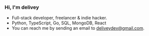 ### Hi, I'm delivey

* Full-stack developer, freelancer & indie hacker.
* Python, TypeScript, Go, SQL, MongoDB, React
* You can reach me by sending an email to deliveydev@gmail.com.
<!--
**delivey/delivey** is a ✨ _special_ ✨ repository because its `README.md` (this file) appears on your GitHub profile.
README based on: https://github.com/crhenr/crhenr/blob/master/README.md
